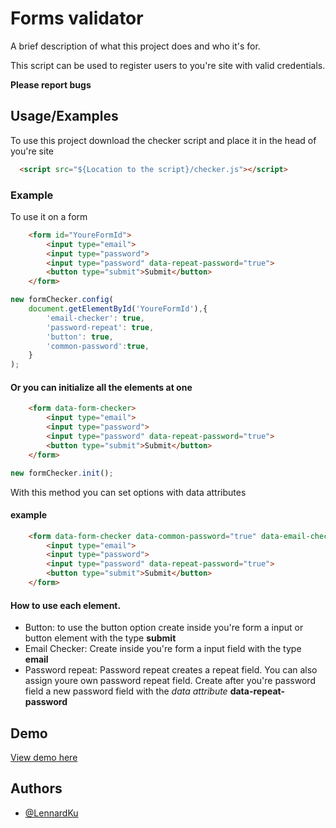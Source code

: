 
# Forms validator

A brief description of what this project does and who it's for.

This script can be used to register users to you're site with valid credentials.

**Please report bugs**


## Usage/Examples

To use this project download the checker script and place it in the head of you're site

```html
  <script src="${Location to the script}/checker.js"></script>
```


### Example

To use it on a form 

``` html
    <form id="YoureFormId">
        <input type="email">
        <input type="password">
        <input type="password" data-repeat-password="true">
        <button type="submit">Submit</button>
    </form>
```

``` javascript
new formChecker.config(
    document.getElementById('YoureFormId'),{
        'email-checker': true,
        'password-repeat': true,
        'button': true,
        'common-password':true,
    }
);
```

#### Or you can initialize all the elements at one

``` html
    <form data-form-checker>
        <input type="email">
        <input type="password">
        <input type="password" data-repeat-password="true">
        <button type="submit">Submit</button>
    </form>
```

``` javascript
new formChecker.init();
```

With this method you can set options with data attributes

#### example
``` html
    <form data-form-checker data-common-password="true" data-email-checker="true">
        <input type="email">
        <input type="password">
        <input type="password" data-repeat-password="true">
        <button type="submit">Submit</button>
    </form>
```

#### How to use each element.

 - Button: to use the button option create inside you're form a input or button element with the type **submit**
 - Email Checker: Create inside you're form a input field with the type **email**
 - Password repeat: Password repeat creates a repeat field. You can also assign youre own password repeat field. Create after you're password field a new password field with the *data attribute* **data-repeat-password** 
 




## Demo

[View demo here](https://demo.lennardkuenen.dev/posts/validator/)

## Authors

- [@LennardKu](https://www.github.com/LennardKu)

